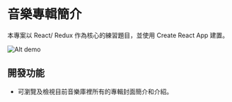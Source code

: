 # 音樂專輯簡介

本專案以 React/ Redux 作為核心的練習題目，並使用 Create React App 建置。

![Alt demo](https://imgur.com/n1Ycq1t)


## 開發功能

* 可瀏覽及檢視目前音樂庫裡所有的專輯封面簡介和介紹。
